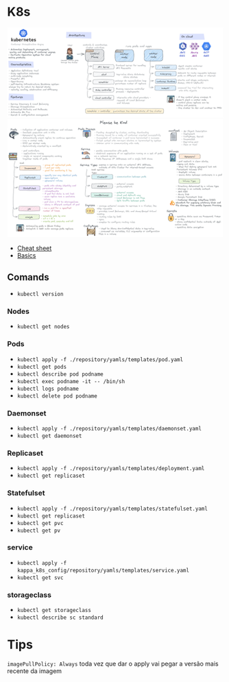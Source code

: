 # K8s

![K8s.excalidraw.png](../../../imgs/K8s.excalidraw.png)
![pods.excalidraw.png](../../../imgs/pods.excalidraw.png)

- [Cheat sheet](https://kubernetes.io/pt-br/docs/reference/kubectl/cheatsheet/)
- [Basics](https://kubernetes.io/pt-br/docs/tutorials/kubernetes-basics/)

## Comands

- `kubectl version`

### Nodes

- `kubectl get nodes`

### Pods

- `kubectl apply -f ./repository/yamls/templates/pod.yaml`
- `kubectl get pods`
- `kubectl describe pod podname`
- `kubectl exec podname -it -- /bin/sh`
- `kubectl logs podname`
- `kubectl delete pod podname`

### Daemonset

- `kubectl apply -f ./repository/yamls/templates/daemonset.yaml`
- `kubectl get daemonset`

### Replicaset

- `kubectl apply -f ./repository/yamls/templates/deployment.yaml`
- `kubectl get replicaset`

### Statefulset

- `kubectl apply -f ./repository/yamls/templates/statefulset.yaml`
- `kubectl get replicaset`
- `kubectl get pvc`
- `kubectl get pv`

### service

- `kubectl apply -f kappa_k8s_config/repository/yamls/templates/service.yaml`
- `kubectl get svc`

### storageclass

- `kubectl get storageclass`
- `kubectl describe sc standard`

# Tips

`imagePullPolicy: Always` toda vez que dar o apply vai pegar a versão mais recente da imagem
